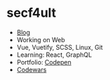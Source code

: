 # secf4ult

- [Blog](https://secf4ult.github.io)
- Working on Web
- Vue, Vuetify, SCSS, Linux, Git
- Learning: React, GraphQL
- Portfolio: [Codepen](https://codepen.io/secf4ult)
- [Codewars](https://www.codewars.com/users/secf4ult)
